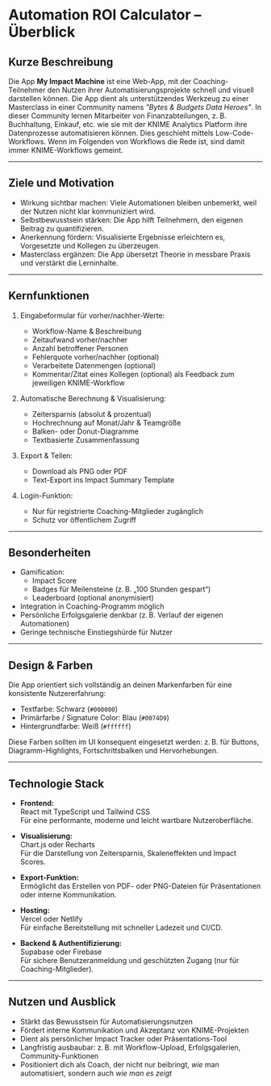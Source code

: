 # Automation ROI Calculator – Überblick

## Kurze Beschreibung
Die App **My Impact Machine** ist eine Web-App, mit der Coaching-Teilnehmer den Nutzen ihrer Automatisierungsprojekte schnell und visuell darstellen können. Die App dient als unterstützendes Werkzeug zu einer Masterclass in einer Community namens *"Bytes & Budgets Data Heroes"*. In dieser Community lernen Mitarbeiter von Finanzabteilungen, z. B. Buchhaltung, Einkauf, etc. wie sie mit der KNIME Analytics Platform ihre Datenprozesse automatisieren können. Dies geschieht mittels Low-Code-Workflows. Wenn im Folgenden von Workflows die Rede ist, sind damit immer KNIME-Workflows gemeint.

---

## Ziele und Motivation
- Wirkung sichtbar machen: Viele Automationen bleiben unbemerkt, weil der Nutzen nicht klar kommuniziert wird.
- Selbstbewusstsein stärken: Die App hilft Teilnehmern, den eigenen Beitrag zu quantifizieren.
- Anerkennung fördern: Visualisierte Ergebnisse erleichtern es, Vorgesetzte und Kollegen zu überzeugen.
- Masterclass ergänzen: Die App übersetzt Theorie in messbare Praxis und verstärkt die Lerninhalte.

---

## Kernfunktionen
1. Eingabeformular für vorher/nachher-Werte:
   - Workflow-Name & Beschreibung
   - Zeitaufwand vorher/nachher
   - Anzahl betroffener Personen
   - Fehlerquote vorher/nachher (optional)
   - Verarbeitete Datenmengen (optional)
   - Kommentar/Zitat eines Kollegen (optional) als Feedback zum jeweiligen KNIME-Workflow

2. Automatische Berechnung & Visualisierung:
   - Zeitersparnis (absolut & prozentual)
   - Hochrechnung auf Monat/Jahr & Teamgröße
   - Balken- oder Donut-Diagramme
   - Textbasierte Zusammenfassung

3. Export & Teilen:
   - Download als PNG oder PDF
   - Text-Export ins Impact Summary Template

4. Login-Funktion:
   - Nur für registrierte Coaching-Mitglieder zugänglich
   - Schutz vor öffentlichem Zugriff

---

## Besonderheiten
- Gamification:
  - Impact Score
  - Badges für Meilensteine (z. B. „100 Stunden gespart“)
  - Leaderboard (optional anonymisiert)
- Integration in Coaching-Programm möglich
- Persönliche Erfolgsgalerie denkbar (z. B. Verlauf der eigenen Automationen)
- Geringe technische Einstiegshürde für Nutzer

---

## Design & Farben
Die App orientiert sich vollständig an deinen Markenfarben für eine konsistente Nutzererfahrung:

- Textfarbe: Schwarz (`#000000`)
- Primärfarbe / Signature Color: Blau (`#0074D9`)
- Hintergrundfarbe: Weiß (`#ffffff`)

Diese Farben sollten im UI konsequent eingesetzt werden: z. B. für Buttons, Diagramm-Highlights, Fortschrittsbalken und Hervorhebungen.

---

## Technologie Stack

- **Frontend:**  
  React mit TypeScript und Tailwind CSS  
  Für eine performante, moderne und leicht wartbare Nutzeroberfläche.

- **Visualisierung:**  
  Chart.js oder Recharts  
  Für die Darstellung von Zeitersparnis, Skaleneffekten und Impact Scores.

- **Export-Funktion:**  
  Ermöglicht das Erstellen von PDF- oder PNG-Dateien für Präsentationen oder interne Kommunikation.

- **Hosting:**  
  Vercel oder Netlify  
  Für einfache Bereitstellung mit schneller Ladezeit und CI/CD.

- **Backend & Authentifizierung:**  
  Supabase oder Firebase  
  Für sichere Benutzeranmeldung und geschützten Zugang (nur für Coaching-Mitglieder).

---

## Nutzen und Ausblick
- Stärkt das Bewusstsein für Automatisierungsnutzen
- Fördert interne Kommunikation und Akzeptanz von KNIME-Projekten
- Dient als persönlicher Impact Tracker oder Präsentations-Tool
- Langfristig ausbaubar: z. B. mit Workflow-Upload, Erfolgsgalerien, Community-Funktionen
- Positioniert dich als Coach, der nicht nur beibringt, *wie* man automatisiert, sondern auch *wie man es zeigt*
